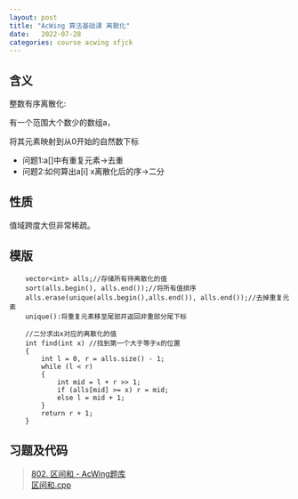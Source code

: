 ```yaml
---
layout: post
title: "AcWing 算法基础课 离散化"
date:   2022-07-28
categories: course acwing sfjck
---
```




## 含义
整数有序离散化:

有一个范围大个数少的数组a，

将其元素映射到从0开始的自然数下标

* 问题1:a[]中有重复元素->去重
* 问题2:如何算出a[i] x离散化后的序->二分 

## 性质
值域跨度大但非常稀疏。

## 模版
```
    vector<int> alls;//存储所有待离散化的值
    sort(alls.begin(), alls.end());//将所有值排序
    alls.erase(unique(alls.begin(),alls.end()), alls.end());//去掉重复元素
    unique():将重复元素移至尾部并返回非重部分尾下标

    //二分求出x对应的离散化的值
    int find(int x) //找到第一个大于等于x的位置
    {
        int l = 0, r = alls.size() - 1;
        while (l < r)
        {
            int mid = l + r >> 1;
            if (alls[mid] >= x) r = mid;
            else l = mid + 1;
        }
        return r + 1;
    }
```

## 习题及代码
> <a href="https://www.acwing.com/problem/content/804/" target="_blank">802. 区间和 - AcWing题库</a>  
> <a href="https://gitee.com/lyccrius/oi/blob/master/www.acwing.com/problem/content/804/区间和.cpp" target="_blank">区间和.cpp</a>